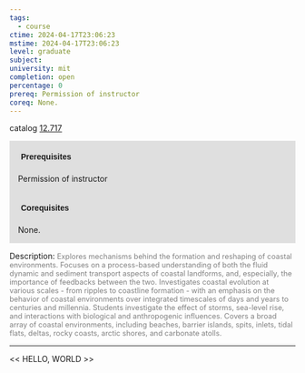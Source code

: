 ```yaml
---
tags:
  - course
ctime: 2024-04-17T23:06:23
mstime: 2024-04-17T23:06:23
level: graduate
subject: 
university: mit
completion: open
percentage: 0
prereq: Permission of instructor
coreq: None.
---
```


catalog [12.717](http://student.mit.edu/catalog/m12c.html#12.717)

<span style="display: block; padding: 15px; background-color: rgb(100, 100, 100, 0.2);"><font id="m_prereq827_0" style="display: block; font-family: Arial, sans-serif; font-weight: bold; padding: 5px">Prerequisites</font><br><span id="prereq827_0">Permission of instructor</span></span>
<span style="display: block; padding: 15px; background-color: rgb(100, 100, 100, 0.2);"><font id="m_coreq827_0" style="display: block; font-family: Arial, sans-serif; font-weight: bold; padding: 5px">Corequisites</font><br><span id="coreq827_0">None.</span></span>

<font style="">Description:</font>
<font style="color: grey; font-size: 0.8rem;">Explores mechanisms behind the formation and reshaping of coastal environments. Focuses on a process-based understanding of both the fluid dynamic and sediment transport aspects of coastal landforms, and, especially, the importance of feedbacks between the two. Investigates coastal evolution at various scales - from ripples to coastline formation - with an emphasis on the behavior of coastal environments over integrated timescales of days and years to centuries and millennia. Students investigate the effect of storms, sea-level rise, and interactions with biological and anthropogenic influences. Covers a broad array of coastal environments, including beaches, barrier islands, spits, inlets, tidal flats, deltas, rocky coasts, arctic shores, and carbonate atolls.</font>



---

<< HELLO, WORLD >>
